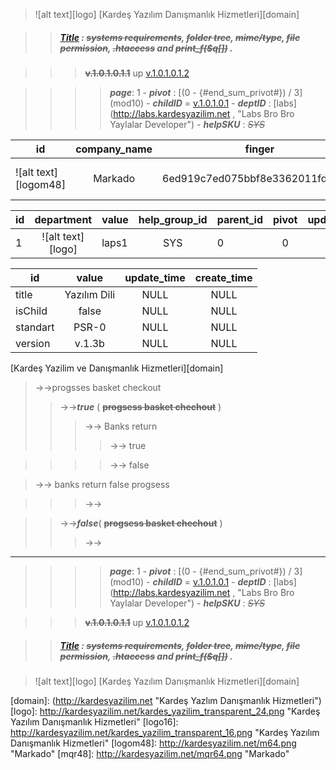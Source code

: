 <MTMarkdownOptions output='raw'>


>![alt text][logo]  [Kardeş Yazılım Danışmanlık Hizmetleri][domain]


>> ##### [Title](http://docs.kardesyazilim.net/grpsku/SYS) : ~~systems requirements~~, ~~folder tree~~, ~~mime/type~~, ~~file permission~~, ~~.htaccess~~  and ~~print_f($q[])~~ .


>>>  ~~**v.1.0.1.0.1.1**~~  up [v.1.0.1.0.1.2](./v.1.0.1.0.1.2.md)


>>>> **_page_**: 1 -   **_pivot_** : [(0 - {#end_sum_privot#}) / 3] (mod10)  -  **_childID_** = [v.1.0.1.0.1](./v.1.0.1.0.1.md) - **_deptID_** : [labs](http://labs.kardesyazilim.net , "Labs Bro Bro Yaylalar Developer") - **_helpSKU_** : _~~SYS~~_







| id |company_name|finger |_qr| update_time | create_time |
| ------------- | :-------------: |:-------------: |:-------------: |:-------------: |:-------------: |
| ![alt text][logom48] | Markado | 6ed919c7ed075bbf8e3362011fda1a7e | ![alt text][mqr48] | NULL | NULL |






| id |department| value | help_group_id | parent_id | pivot | update_time | create_time |
| ------------- | :-------------: | ------------- | :-------------: | ------------- | :-------------: | :-------------: | :-------------: |
| 1 | ![alt text][logo] | laps1  | SYS | 0 | 0 |NULL| NULL |

| id | value | update_time | create_time |
| ------------- |:-------------: |:-------------: |:-------------: |
| title | Yazılım Dili| NULL | NULL |
| isChild | false | NULL | NULL |
| standart | PSR-0 | NULL | NULL |
| version | v.1.3b | NULL | NULL |








[Kardeş Yazilim ve Danışmanlık Hizmetleri][domain]


<!--
→→ ↸ ⇱ 
←←
↑↑
↓↓  ⇈ ⥂⥃⥄
↱↴  ⟳ 
↳↲      ⥆⥅ ⥼⥽⥾⥿ ⎯ ⏐
⨷⨸⨂∆∢ ⨧
-->

>→→progsses basket checkout
>>→→**_true_** ( ~~**progsess basket chechout**~~ )
>>>→→ Banks return 
>>>>→→ true 


>>>>→→ false

>→→ banks return false progsess



>>>→→


>>→→**_false_**( ~~**progsess basket chechout**~~ )
>>>→→



-----


>>>>**_page_**: 1 -   **_pivot_** : [(0 - {#end_sum_privot#}) / 3] (mod10)  -  **_childID_** = [v.1.0.1.0.1](./v.1.0.1.0.1.md) - **_deptID_** : [labs](http://labs.kardesyazilim.net , "Labs Bro Bro Yaylalar Developer") - **_helpSKU_** : _~~SYS~~_


>>> ~~**v.1.0.1.0.1.1**~~  up [v.1.0.1.0.1.2](./v.1.0.1.0.1.2.md)


>> ##### [Title](http://docs.kardesyazilim.net/grpsku/SYS) : ~~systems requirements~~, ~~folder tree~~, ~~mime/type~~, ~~file permission~~, ~~.htaccess~~  and ~~print_f($q[])~~ .


> ![alt text][logo]  [Kardeş Yazılım Danışmanlık Hizmetleri][domain]                               



[domain]: (http://kardesyazilim.net "Kardeş Yazlım Danışmanlık Hizmetleri")
[logo]: http://kardesyazilim.net/kardes_yazilim_transparent_24.png "Kardeş Yazılım Danışmanlık Hizmetleri"
[logo16]: http://kardesyazilim.net/kardes_yazilim_transparent_16.png "Kardeş Yazılım Danışmanlık Hizmetleri"
[logom48]: http://kardesyazilim.net/m64.png "Markado"
[mqr48]: http://kardesyazilim.net/mqr64.png "Markado"
</MTMarkdownOptions>